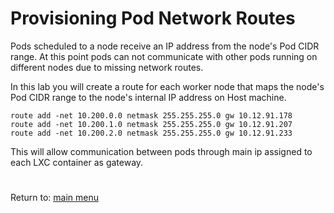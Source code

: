 # Provisioning Pod Network Routes

Pods scheduled to a node receive an IP address from the node's Pod CIDR range. At this point pods can not communicate with other pods running on different nodes due to missing network routes.

In this lab you will create a route for each worker node that maps the node's Pod CIDR range to the node's internal IP address on Host machine.
```
route add -net 10.200.0.0 netmask 255.255.255.0 gw 10.12.91.178
route add -net 10.200.1.0 netmask 255.255.255.0 gw 10.12.91.207
route add -net 10.200.2.0 netmask 255.255.255.0 gw 10.12.91.233
```
This will allow communication between pods through main ip assigned to each LXC container as gateway.  

# 
Return to: [main menu](https://github.com/jimenezcorzo/Kubernetes-The-Hard-Way-15.3-LXC/blob/master/Readme.md)
